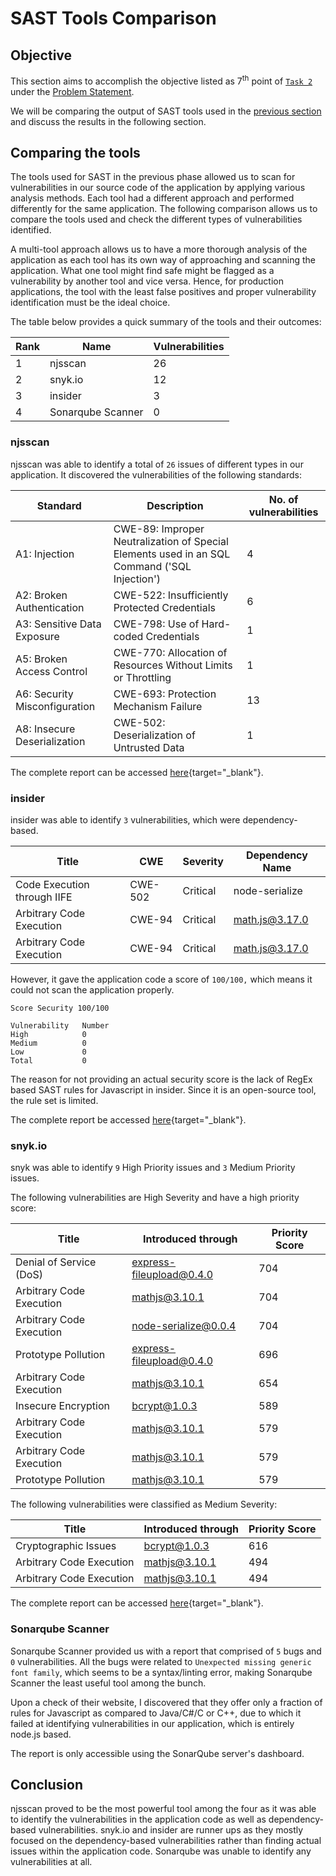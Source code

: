 # SAST Tools Comparison

## Objective

This section aims to accomplish the objective listed as 7<sup>th</sup> point of [`Task 2`](../problem-statement/#task-2) under the [Problem Statement](../problem-statement).

We will be comparing the output of SAST tools used in the [previous section](../static-analysis) and discuss the results in the following section.

## Comparing the tools

The tools used for SAST in the previous phase allowed us to scan for vulnerabilities in our source code of the application by applying various analysis methods. Each tool had a different approach and performed differently for the same application. The following comparison allows us to compare the tools used and check the different types of vulnerabilities identified.

A multi-tool approach allows us to have a more thorough analysis of the application as each tool has its own way of approaching and scanning the application. What one tool might find safe might be flagged as a vulnerability by another tool and vice versa. Hence, for production applications, the tool with the least false positives and proper vulnerability identification must be the ideal choice.

The table below provides a quick summary of the tools and their outcomes:

|Rank   |Name               |Vulnerabilities|
|---    |---                |---            |
|1      |njsscan            |26             |
|2      |snyk.io            |12             |
|3      |insider            |3              |
|4      |Sonarqube Scanner  |0              |

### njsscan

njsscan was able to identify a total of `26` issues of different types in our application. It discovered the vulnerabilities of the following standards:

|Standard                       |Description                                                                                    |No. of vulnerabilities |
|------------                   |-------------                                                                                  |----------             |
|A1: Injection                  |CWE-89: Improper Neutralization of Special Elements used in an SQL Command ('SQL Injection')   |4                      |
|A2: Broken Authentication      |CWE-522: Insufficiently Protected Credentials                                                  |6                      |
|A3: Sensitive Data Exposure    |CWE-798: Use of Hard-coded Credentials                                                         |1                      |
|A5: Broken Access Control      |CWE-770: Allocation of Resources Without Limits or Throttling                                  |1                      |
|A6: Security Misconfiguration  |CWE-693: Protection Mechanism Failure                                                          |13                     |
|A8: Insecure Deserialization   |CWE-502: Deserialization of Untrusted Data                                                     |1                      |

The complete report can be accessed [here](/reports/nodejsscan-report.json){target="_blank"}.

### insider

insider was able to identify `3` vulnerabilities, which were dependency-based. 

|Title                      |CWE    |Severity   |Dependency Name|
|----                       |----   |----       |----           |
|Code Execution through IIFE|CWE-502|Critical   |node-serialize |
|Arbitrary Code Execution   |CWE-94 |Critical   |math.js@3.17.0 |
|Arbitrary Code Execution   |CWE-94 |Critical   |math.js@3.17.0 |

However, it gave the application code a score of `100/100,` which means it could not scan the application properly.

```
Score Security 100/100

Vulnerability	Number
High		    0 
Medium		    0 
Low		        0 
Total		    0 
``` 

The reason for not providing an actual security score is the lack of RegEx based SAST rules for Javascript in insider. Since it is an open-source tool, the rule set is limited.

The complete report be accessed [here](/reports/insider-report.json){target="_blank"}.

### snyk.io

snyk was able to identify `9` High Priority issues and `3` Medium Priority issues.

The following vulnerabilities are High Severity and have a high priority score:

|Title                      |Introduced through         |Priority Score |
|---                        |---                        |---            |
|Denial of Service (DoS)    |express-fileupload@0.4.0   |704            |
|Arbitrary Code Execution   |mathjs@3.10.1              |704            |
|Arbitrary Code Execution   |node-serialize@0.0.4       |704            |
|Prototype Pollution        |express-fileupload@0.4.0   |696            |
|Arbitrary Code Execution   |mathjs@3.10.1              |654            |
|Insecure Encryption        |bcrypt@1.0.3               |589            |
|Arbitrary Code Execution   |mathjs@3.10.1              |579            |
|Arbitrary Code Execution   |mathjs@3.10.1              |579            |
|Prototype Pollution        |mathjs@3.10.1              |579            |

The following vulnerabilities were classified as Medium Severity:

|Title                      |Introduced through |Priority Score |
|---                        |---                |---            |
|Cryptographic Issues       |bcrypt@1.0.3       |616            |
|Arbitrary Code Execution   |mathjs@3.10.1      |494            |
|Arbitrary Code Execution   |mathjs@3.10.1      |494            |       

The complete report can be accessed [here](/reports/snyk-report.json){target="_blank"}.

### Sonarqube Scanner

Sonarqube Scanner provided us with a report that comprised of `5` bugs and `0` vulnerabilities. All the bugs were related to `Unexpected missing generic font family`, which seems to be a syntax/linting error, making Sonarqube Scanner the least useful tool among the bunch. 

Upon a check of their website, I discovered that they offer only a fraction of rules for Javascript as compared to Java/C#/C or C++, due to which it failed at identifying vulnerabilities in our application, which is entirely node.js based.

The report is only accessible using the SonarQube server's dashboard.

## Conclusion

njsscan proved to be the most powerful tool among the four as it was able to identify the vulnerabilities in the application code as well as dependency-based vulnerabilities. snyk.io and insider are runner ups as they mostly focused on the dependency-based vulnerabilities rather than finding actual issues within the application code. Sonarqube was unable to identify any vulnerabilities at all.